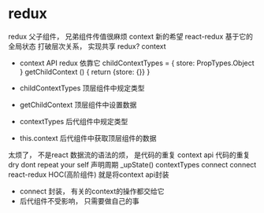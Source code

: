 # redux

redux 父子组件， 兄弟组件传值很麻烦
context 新的希望 react-redux 基于它的全局状态
打破层次关系， 实现共享
redux? context

- context API redux 依靠它
  childContextTypes = {
    store: PropTypes.Object
  }
  getChildContext () {
    return {store: {}}
  }

- childContextTypes 顶层组件中规定类型
- getChildContext 顶层组件中设置数据
- contextTypes 后代组件中规定类型
- this.context 后代组件中获取顶层组件的数据

太烦了， 不是react 数据流的语法的烦， 是代码的重复
context api 代码的重复 dry dont repeat your self
声明周期 _upState() contextTypes connect
connect react-redux HOC(高阶组件) 就是将context api封装

- connect 封装， 有关的context的操作都交给它
- 后代组件不受影响， 只需要做自己的事